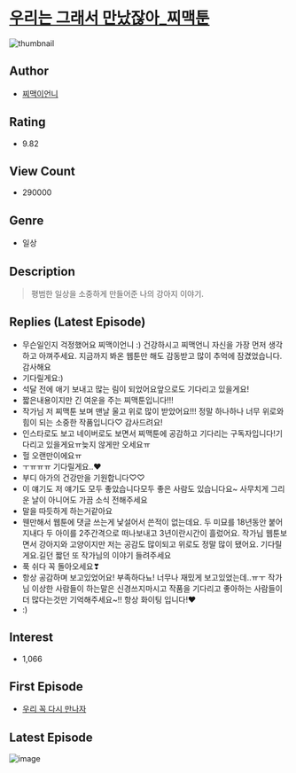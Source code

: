 # [우리는 그래서 만났잖아_찌맥툰](https://comic.naver.com/bestChallenge/list?titleId=799818)
![thumbnail](https://image-comic.pstatic.net/user_contents_data/challenge_comic/2022/10/07/358079/thumbnail_202x164ccc14795_9652_4960_9151_b8fe72fc4665_00001203.JPEG)

## Author
- [찌맥이언니](https://comic.naver.com/artistTitle?id=358079)

## Rating
- 9.82

## View Count
- 290000

## Genre
- 일상

## Description
> 평범한 일상을 소중하게 만들어준 나의 강아지 이야기.

## Replies (Latest Episode)
- 무슨일인지 걱정했어요 찌맥이언니 :) 건강하시고 찌맥언니 자신을 가장 먼저 생각하고 아껴주세요. 지금까지 봐온 웹툰만 해도 감동받고 많이 추억에 잠겼었습니다. 감사해요
- 기다릴게요:)
- 석달 전에 애기 보내고 많는 림이 되었어요앞으로도 기다리고 있을게요!
- 짧은내용이지만 긴 여운을 주는 찌맥툰입니다!!!
- 작가님 저 찌맥툰 보며 맨날 울고 위로 많이 받았어요!!! 정말 하나하나 너무 위로와 힘이 되는 소중한 작품입니다♡ 감사드려요!
- 인스타로도 보고 네이버로도 보면서 찌맥툰에 공감하고 기다리는 구독자입니다!기다리고 있을게요ㅠ늦지 않게만 오세요ㅠ
- 헐 오랜만이에요ㅠ
- ㅜㅠㅠㅠ 기다릴게요..❤️
- 부디 아가의 건강만을 기원합니다♡♡
- 이 얘기도 저 얘기도 모두 좋았습니다모두 좋은 사람도 있습니다요~ 사무치게 그리운 날이 아니어도 가끔 소식 전해주세요
- 말을 따듯하게 하는거같아요
- 웬만해서 웹툰에 댓글 쓰는게 낯설어서 쓴적이 없는데요. 두 미묘를 18년동안 붙어지내다 두 아이를 2주간격으로 떠나보내고 3년이란시간이 흘렀어요. 작가님 웹툰보면서 강아지와 고양이지만 저는 공감도 많이되고 위로도 정말 많이 됐어요. 기다릴게요.길던 짧던 또 작가님의 이야기 들려주세요
- 푹 쉬다 꼭 돌아오세요❣
- 항상 공감하며 보고있었어요! 부족하다뇨! 너무나 재밌게 보고있었는데..ㅠㅜ 작가님 이상한 사람들이 하는말은 신경쓰지마시고 작품을 기다리고 좋아하는 사람들이 더 많다는것만 기억해주세요~!! 항상 화이팅 입니다!♥
- :)

## Interest
- 1,066

## First Episode
- [우리 꼭 다시 만나자](https://comic.naver.com/bestChallenge/detail?titleId=799818&no=1)

## Latest Episode
![image](https://image-comic.pstatic.net/user_contents_data/challenge_comic/2023/05/19/358079/upload_3617062732825780837.jpeg)
